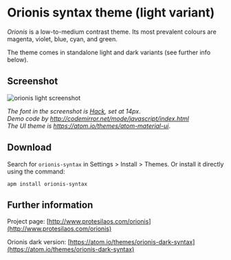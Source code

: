 # Orionis syntax theme (light variant)

*Orionis* is a low-to-medium contrast theme. Its most prevalent colours are magenta, violet, blue, cyan, and green.

The theme comes in standalone light and dark variants (see further info below).

## Screenshot

![orionis light screenshot](https://raw.githubusercontent.com/protesilaos/prot16/master/orionis/img/orionis_light_sample.png)

*The font in the screenshot is [Hack](https://github.com/chrissimpkins/Hack), set at 14px*.  
*Demo code by http://codemirror.net/mode/javascript/index.html*  
*The UI theme is https://atom.io/themes/atom-material-ui*.

## Download

Search for `orionis-syntax` in Settings > Install > Themes. Or install it directly using the command:

```shell
apm install orionis-syntax
```

## Further information

Project page: [http://www.protesilaos.com/orionis](http://www.protesilaos.com/orionis)

Orionis dark version: [https://atom.io/themes/orionis-dark-syntax](https://atom.io/themes/orionis-dark-syntax)
